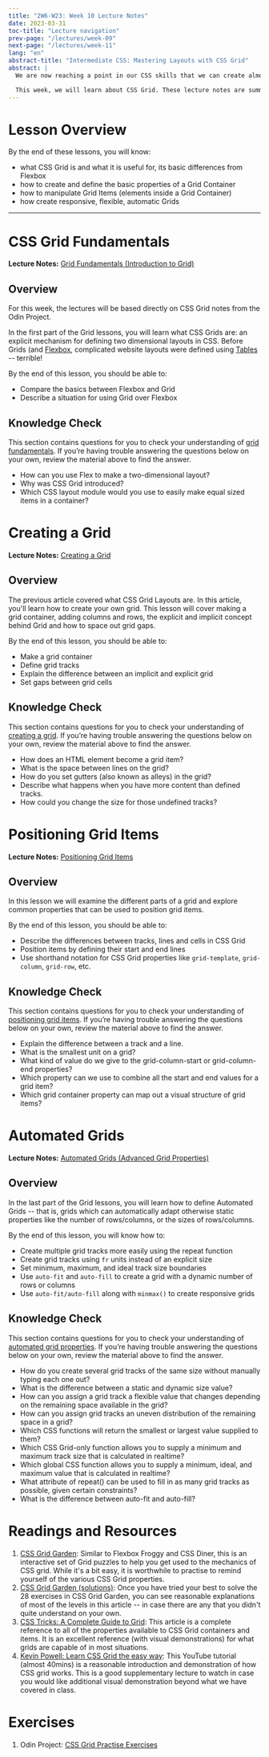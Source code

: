 ```yaml
---
title: "2W6-W23: Week 10 Lecture Notes"
date: 2023-03-31
toc-title: "Lecture navigation"
prev-page: "/lectures/week-09"
next-page: "/lectures/week-11"
lang: "en"
abstract-title: "Intermediate CSS: Mastering Layouts with CSS Grid"
abstract: |
  We are now reaching a point in our CSS skills that we can create almost any layout or structure that we can envision.

  This week, we will learn about CSS Grid. These lecture notes are summaries adapted directly from The Odin Project.
---
```


# Lesson Overview

By the end of these lessons, you will know:

- what CSS Grid is and what it is useful for, its basic differences from Flexbox
- how to create and define the basic properties of a Grid Container
- how to manipulate Grid Items (elements inside a Grid Container)
- how create responsive, flexible, automatic Grids

---

# CSS Grid Fundamentals

**Lecture Notes:** [Grid Fundamentals (Introduction to Grid)][odin-fundamentals]

## Overview

For this week, the lectures will be based directly on CSS Grid notes from the Odin Project.

[odin-fundamentals]: https://www.theodinproject.com/lessons/node-path-intermediate-html-and-css-introduction-to-grid
[odin-creating-grid]: https://www.theodinproject.com/lessons/node-path-intermediate-html-and-css-creating-a-grid
[odin-positioning-grid]: https://www.theodinproject.com/lessons/node-path-intermediate-html-and-css-positioning-grid-elements
[odin-automated-grid]: https://www.theodinproject.com/lessons/node-path-intermediate-html-and-css-advanced-grid-properties

In the first part of the Grid lessons, you will learn what CSS Grids are: an explicit mechanism for defining two dimensional layouts in CSS. Before Grids (and [Flexbox](../week06.html), complicated website layouts were defined using [Tables][table-layouts] -- terrible! 

[table-layouts]: https://www.hotdesign.com/seybold/

By the end of this lesson, you should be able to:

- Compare the basics between Flexbox and Grid
- Describe a situation for using Grid over Flexbox

## Knowledge Check

This section contains questions for you to check your understanding of [grid fundamentals](css-grid-fundamentals). If you’re having trouble answering the questions below on your own, review the material above to find the answer.

- How can you use Flex to make a two-dimensional layout?
- Why was CSS Grid introduced?
- Which CSS layout module would you use to easily make equal sized items in a container?

# Creating a Grid

**Lecture Notes:** [Creating a Grid][odin-creating-grid]

## Overview

The previous article covered what CSS Grid Layouts are. In this article, you'll learn how to create your own grid. This lesson will cover making a grid container, adding columns and rows, the explicit and implicit concept behind Grid and how to space out grid gaps.


By the end of this lesson, you should be able to:

- Make a grid container
- Define grid tracks
- Explain the difference between an implicit and explicit grid
- Set gaps between grid cells

## Knowledge Check

This section contains questions for you to check your understanding of [creating a grid](#creating-a-grid). If you’re having trouble answering the questions below on your own, review the material above to find the answer.

- How does an HTML element become a grid item?
- What is the space between lines on the grid?
- How do you set gutters (also known as alleys) in the grid?
- Describe what happens when you have more content than defined tracks.
- How could you change the size for those undefined tracks?


# Positioning Grid Items 

**Lecture Notes:** [Positioning Grid Items][odin-positioning-grid]

## Overview 

In this lesson we will examine the different parts of a grid and explore common properties that can be used to position grid items.

By the end of this lesson, you should be able to:

- Describe the differences between tracks, lines and cells in CSS Grid
- Position items by defining their start and end lines
- Use shorthand notation for CSS Grid properties like `grid-template`, `grid-column`, `grid-row`, etc.

## Knowledge Check

This section contains questions for you to check your understanding of [positioning grid items](#positioning-grid-items). If you’re having trouble answering the questions below on your own, review the material above to find the answer.

- Explain the difference between a track and a line.
- What is the smallest unit on a grid?
- What kind of value do we give to the grid-column-start or grid-column-end properties?
- Which property can we use to combine all the start and end values for a grid item?
- Which grid container property can map out a visual structure of grid items?


# Automated Grids

**Lecture Notes:** [Automated Grids (Advanced Grid Properties)][odin-automated-grid]

## Overview

In the last part of the Grid lessons, you will learn how to define Automated Grids -- that is, grids which can automatically adapt otherwise static properties like the number of rows/columns, or the sizes of rows/columns.

By the end of this lesson, you will know how to:

- Create multiple grid tracks more easily using the repeat function
- Create grid tracks using `fr` units instead of an explicit size
- Set minimum, maximum, and ideal track size boundaries
- Use `auto-fit` and `auto-fill` to create a grid with a dynamic number of rows or columns
- Use `auto-fit/auto-fill` along with `minmax()` to create responsive grids

## Knowledge Check

This section contains questions for you to check your understanding of [automated grid properties](#automated-grids). If you’re having trouble answering the questions below on your own, review the material above to find the answer.

- How do you create several grid tracks of the same size without manually typing each one out?
- What is the difference between a static and dynamic size value?
- How can you assign a grid track a flexible value that changes depending on the remaining space available in the grid?
- How can you assign grid tracks an uneven distribution of the remaining space in a grid?
- Which CSS functions will return the smallest or largest value supplied to them?
- Which CSS Grid-only function allows you to supply a minimum and maximum track size that is calculated in realtime?
- Which global CSS function allows you to supply a minimum, ideal, and maximum value that is calculated in realtime?
- What attribute of repeat() can be used to fill in as many grid tracks as possible, given certain constraints?
- What is the difference between auto-fit and auto-fill?

# Readings and Resources

1. [CSS Grid Garden][grid-garden]: Similar to Flexbox Froggy and CSS Diner, this is an interactive set of Grid puzzles to help you get used to the mechanics of CSS grid. While it's a bit easy, it is worthwhile to practise to remind yourself of the various CSS Grid properties.
2. [CSS Grid Garden (solutions)][grid-garden-solutions]: Once you have tried your best to solve the 28 exercises in CSS Grid Garden, you can see reasonable explanations of most of the levels in this article -- in case there are any that you didn't quite understand on your own.
3. [CSS Tricks: A Complete Guide to Grid][css-tricks-grid]: This article is a complete reference to all of the properties available to CSS Grid containers and items. It is an excellent reference (with visual demonstrations) for what grids are capable of in most situations.
4. [Kevin Powell: Learn CSS Grid the easy way][kp-grid]: This YouTube tutorial (almost 40mins) is a reasonable introduction and demonstration of how CSS grid works. This is a good supplementary lecture to watch in case you would like additional visual demonstration beyond what we have covered in class.

[grid-garden]: https://cssgridgarden.com/
[grid-garden-solutions]: https://programmingmentor.com/post/playing-css-grid-garden/
[css-tricks-grid]: https://css-tricks.com/snippets/css/complete-guide-grid/
[kp-grid]: https://www.youtube.com/watch?v=rg7Fvvl3taU

# Exercises

1. Odin Project: [CSS Grid Practise Exercises][tutCSSGrid]

[tutCSSGrid]: ../pages/tutorials.html#week-10-exercises "Odin Project: CSS Grid Exercises. There are 3 exercises total in this set."
